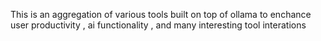 This is an aggregation of various tools built on top of ollama to enchance user productivity , ai functionality , and many interesting tool interations
